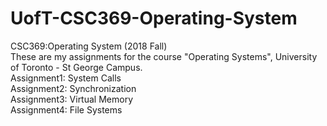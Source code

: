 # UofT-CSC369-Operating-System
CSC369:Operating System (2018 Fall)<br>
These are my assignments for the course "Operating Systems", University of Toronto - St George Campus.<br>
Assignment1: System Calls<br>
Assignment2: Synchronization<br>
Assignment3: Virtual Memory<br>
Assignment4: File Systems<br>
